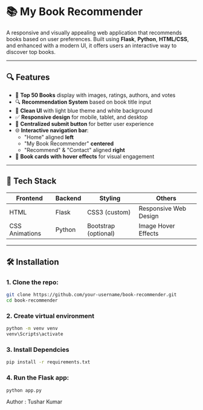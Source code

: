 # 📚 My Book Recommender

A responsive and visually appealing web application that recommends books based on user preferences. Built using **Flask**, **Python**, **HTML/CSS**, and enhanced with a modern UI, it offers users an interactive way to discover top books.

---

## 🔍 Features

- 🌟 **Top 50 Books** display with images, ratings, authors, and votes  
- 🔍 **Recommendation System** based on book title input  
- 🎨 **Clean UI** with light blue theme and white background  
- ✅ **Responsive design** for mobile, tablet, and desktop  
- 🎯 **Centralized submit button** for better user experience  
- 🌐 **Interactive navigation bar**:
  - "Home" aligned **left**
  - "My Book Recommender" **centered**
  - "Recommend" & "Contact" aligned **right**
- 📸 **Book cards with hover effects** for visual engagement

---

## 🚀 Tech Stack

| Frontend    | Backend | Styling         | Others                  |
|-------------|---------|------------------|--------------------------|
| HTML        | Flask   | CSS3 (custom)    | Responsive Web Design   |
| CSS Animations | Python  | Bootstrap (optional) | Image Hover Effects     |

---

## 🛠️ Installation

### 1. Clone the repo:

```bash
git clone https://github.com/your-username/book-recommender.git
cd book-recommender

```

### 2. Create virtual environment

```bash
python -m venv venv
venv\Scripts\activate 
```
### 3. Install Dependcies

```bash
pip install -r requirements.txt
```

### 4. Run the Flask app:
```bash
python app.py
```
Author : 
Tushar Kumar